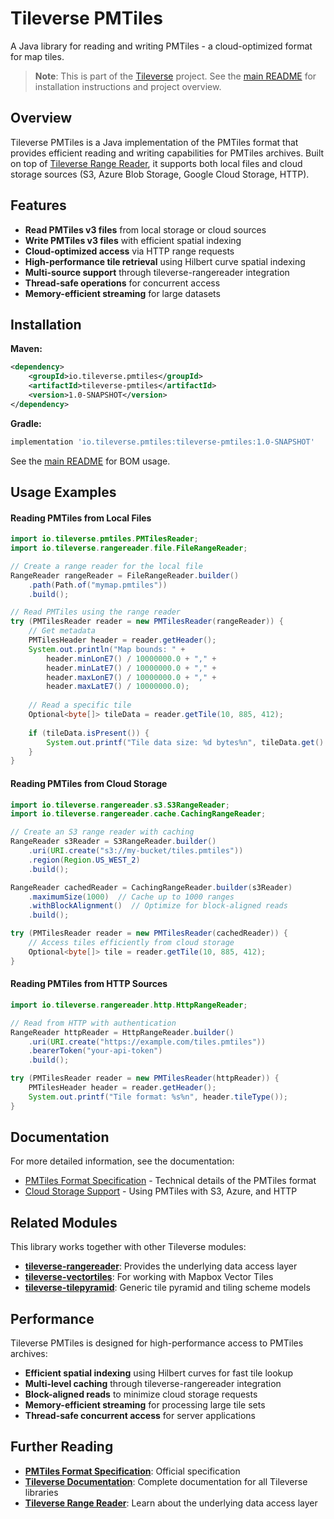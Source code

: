 # Tileverse PMTiles

A Java library for reading and writing PMTiles - a cloud-optimized format for map tiles.

> **Note**: This is part of the [Tileverse](../) project. See the [main README](../README.md) for installation instructions and project overview.

## Overview

Tileverse PMTiles is a Java implementation of the PMTiles format that provides efficient reading and writing capabilities for PMTiles archives. Built on top of [Tileverse Range Reader](../tileverse-rangereader/), it supports both local files and cloud storage sources (S3, Azure Blob Storage, Google Cloud Storage, HTTP).

## Features

- **Read PMTiles v3 files** from local storage or cloud sources
- **Write PMTiles v3 files** with efficient spatial indexing
- **Cloud-optimized access** via HTTP range requests
- **High-performance tile retrieval** using Hilbert curve spatial indexing
- **Multi-source support** through tileverse-rangereader integration
- **Thread-safe operations** for concurrent access
- **Memory-efficient streaming** for large datasets

## Installation

**Maven:**
```xml
<dependency>
    <groupId>io.tileverse.pmtiles</groupId>
    <artifactId>tileverse-pmtiles</artifactId>
    <version>1.0-SNAPSHOT</version>
</dependency>
```

**Gradle:**
```gradle
implementation 'io.tileverse.pmtiles:tileverse-pmtiles:1.0-SNAPSHOT'
```

See the [main README](../README.md#installation) for BOM usage.

## Usage Examples

#### Reading PMTiles from Local Files

```java
import io.tileverse.pmtiles.PMTilesReader;
import io.tileverse.rangereader.file.FileRangeReader;

// Create a range reader for the local file
RangeReader rangeReader = FileRangeReader.builder()
    .path(Path.of("mymap.pmtiles"))
    .build();

// Read PMTiles using the range reader
try (PMTilesReader reader = new PMTilesReader(rangeReader)) {
    // Get metadata
    PMTilesHeader header = reader.getHeader();
    System.out.println("Map bounds: " + 
        header.minLonE7() / 10000000.0 + "," + 
        header.minLatE7() / 10000000.0 + "," + 
        header.maxLonE7() / 10000000.0 + "," + 
        header.maxLatE7() / 10000000.0);
    
    // Read a specific tile
    Optional<byte[]> tileData = reader.getTile(10, 885, 412);
    
    if (tileData.isPresent()) {
        System.out.printf("Tile data size: %d bytes%n", tileData.get().length);
    }
}
```

#### Reading PMTiles from Cloud Storage

```java
import io.tileverse.rangereader.s3.S3RangeReader;
import io.tileverse.rangereader.cache.CachingRangeReader;

// Create an S3 range reader with caching
RangeReader s3Reader = S3RangeReader.builder()
    .uri(URI.create("s3://my-bucket/tiles.pmtiles"))
    .region(Region.US_WEST_2)
    .build();

RangeReader cachedReader = CachingRangeReader.builder(s3Reader)
    .maximumSize(1000)  // Cache up to 1000 ranges
    .withBlockAlignment()  // Optimize for block-aligned reads
    .build();

try (PMTilesReader reader = new PMTilesReader(cachedReader)) {
    // Access tiles efficiently from cloud storage
    Optional<byte[]> tile = reader.getTile(10, 885, 412);
}
```

#### Reading PMTiles from HTTP Sources

```java
import io.tileverse.rangereader.http.HttpRangeReader;

// Read from HTTP with authentication
RangeReader httpReader = HttpRangeReader.builder()
    .uri(URI.create("https://example.com/tiles.pmtiles"))
    .bearerToken("your-api-token")
    .build();

try (PMTilesReader reader = new PMTilesReader(httpReader)) {
    PMTilesHeader header = reader.getHeader();
    System.out.printf("Tile format: %s%n", header.tileType());
}
```

## Documentation

For more detailed information, see the documentation:

- [PMTiles Format Specification](docs/pmtiles_format_specification.md) - Technical details of the PMTiles format
- [Cloud Storage Support](docs/cloud_storage_support.md) - Using PMTiles with S3, Azure, and HTTP

## Related Modules

This library works together with other Tileverse modules:

- **[tileverse-rangereader](../tileverse-rangereader/)**: Provides the underlying data access layer
- **[tileverse-vectortiles](../tileverse-vectortiles/)**: For working with Mapbox Vector Tiles
- **[tileverse-tilepyramid](../tileverse-tilepyramid/)**: Generic tile pyramid and tiling scheme models

## Performance

Tileverse PMTiles is designed for high-performance access to PMTiles archives:

- **Efficient spatial indexing** using Hilbert curves for fast tile lookup
- **Multi-level caching** through tileverse-rangereader integration
- **Block-aligned reads** to minimize cloud storage requests
- **Memory-efficient streaming** for processing large tile sets
- **Thread-safe concurrent access** for server applications

## Further Reading

- **[PMTiles Format Specification](https://github.com/protomaps/PMTiles/blob/main/spec/v3/spec.md)**: Official specification
- **[Tileverse Documentation](https://tileverse.io)**: Complete documentation for all Tileverse libraries
- **[Tileverse Range Reader](../tileverse-rangereader/README.md)**: Learn about the underlying data access layer
